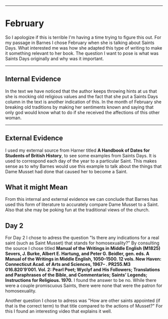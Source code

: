 
---
February
===================

So I apologize if this is terrible I'm having a time trying to figure this out. For my passage in Barnes I chose February when she is talking about Saints Days. What interested me was how she adapted this type of writing to make it something relevant to her book. The question I want to pose is what was Saints Days originally and why was it important. 

----------


Internal Evidence 
-------------

In the text we have noticed that the author keeps throwing hints at us that she is mocking old religious values and the fact that she put a Saints Days column in the text is another indication of this. In the month of February she breaking old traditions by making her sentiments known and saying that only god would know what to do if she received the affections of this other woman. 




----------


External Evidence 
-------------------

I used my external source from Harner titled **A Handbook of Dates for Students of British History**, to see some examples from Saints Days. It is used to correspond each day of the year to a particular Saint. This makes sense as to why Barnes would use this example to talk about the things that Dame Musset had done that caused her to become a Saint. 




What it might Mean 
-------------
From this internal and external evidence we can conclude that Barnes has used this form of literature to accurately compare Dame Musset to a Saint. Also that she may be poking fun at the traditional views of the church. 



Day 2
-------------
For Day 2 I chose to adress the question "Is there any indications for a real saint (such as Saint Musset) that stands for homosexuality?" By consulting the source I chose titled **Manual of the Writings in Middle English (M1825)
Severs, J. Burke, Albert E. Hartung, and Peter G. Beidler, gen. eds. A Manual of the Writings in Middle English, 1050–1500. 12 vols. New Haven: Connecticut Acad. of Arts and Sciences, 1967– . PR255.M3 016.820′9′001. Vol. 2: Pearl Poet; Wyclyf and His Followers; Translations and Paraphrases of the Bible, and Commentaries; Saints’ Legends; Instructions for Religious. 1970.** I found the answer to be no. While there were a couple promiscuous Saints, there were none that were the patron for homosexuality. 

Another question I chose to adress was "How are other saints appointed (if that is the correct term) to that title compared to the actions of Musset?" For this I found an interesting video that explains it well. 


